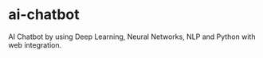 # ai-chatbot
AI Chatbot by using Deep Learning, Neural Networks, NLP and Python with web integration.

